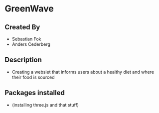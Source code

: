 # GreenWave

## Created By
- Sebastian Fok
- Anders Cederberg

## Description
- Creating a websiet that informs users about a healthy diet and where their food is sourced

## Packages installed
- (installing three.js and that stuff)

